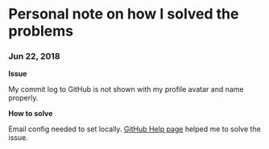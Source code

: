 # Personal note on how I solved the problems

### Jun 22, 2018

**Issue**

My commit log to GitHub is not shown with my profile avatar and name properly.

**How to solve**

Email config needed to set locally.
[GitHub Help page](https://forum.freecodecamp.org/clicks/track?url=https%3A%2F%2Fhelp.github.com%2Farticles%2Fsetting-your-commit-email-address-in-git%2F&post_id=449300&topic_id=202302)
 helped me to solve the issue.
